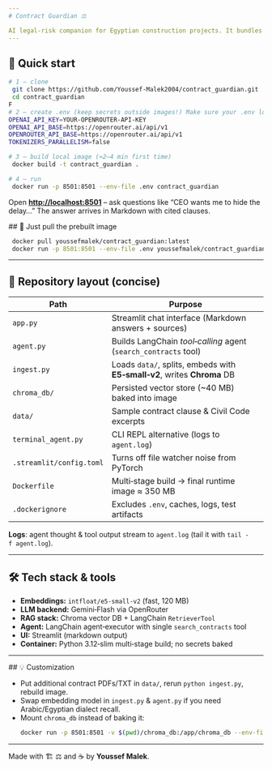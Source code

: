 ```yaml
---
# Contract Guardian ⚖️

AI legal‑risk companion for Egyptian construction projects. It bundles a **Streamlit** chat UI, a **LangChain** agent that calls Gemini‑Flash through **OpenRouter**, and a persisted **Chroma** vector store of Egyptian Civil Code & sample contract clauses.
---
```


## 🚀 Quick start

```bash
# 1 – clone
 git clone https://github.com/Youssef-Malek2004/contract_guardian.git
 cd contract_guardian
F
# 2 – create .env (keep secrets outside images!) Make sure your .env looks like this
OPENAI_API_KEY=YOUR-OPENROUTER-API-KEY
OPENAI_API_BASE=https://openrouter.ai/api/v1
OPENROUTER_API_BASE=https://openrouter.ai/api/v1
TOKENIZERS_PARALLELISM=false

# 3 – build local image (≈2–4 min first time)
 docker build -t contract_guardian .

# 4 – run
 docker run -p 8501:8501 --env-file .env contract_guardian
```

Open [**http://localhost:8501**](http://localhost:8501) – ask questions like “CEO wants me to hide the delay…” The answer arrives in Markdown with cited clauses.

## 🚚 Just pull the prebuilt image

```bash
 docker pull youssefmalek/contract_guardian:latest
 docker run -p 8501:8501 --env-file .env youssefmalek/contract_guardian:latest
```

---

## 📁 Repository layout (concise)

| Path                     | Purpose                                                                  |
| ------------------------ | ------------------------------------------------------------------------ |
| `app.py`                 | Streamlit chat interface (Markdown answers + sources)                    |
| `agent.py`               | Builds LangChain _tool‑calling_ agent (`search_contracts` tool)          |
| `ingest.py`              | Loads `data/`, splits, embeds with **E5‑small‑v2**, writes **Chroma** DB |
| `chroma_db/`             | Persisted vector store (\~40 MB) baked into image                        |
| `data/`                  | Sample contract clause & Civil Code excerpts                             |
| `terminal_agent.py`      | CLI REPL alternative (logs to `agent.log`)                               |
| `.streamlit/config.toml` | Turns off file watcher noise from PyTorch                                |
| `Dockerfile`             | Multi‑stage build → final runtime image ≈ 350 MB                         |
| `.dockerignore`          | Excludes `.env`, caches, logs, test artifacts                            |

**Logs**: agent thought & tool output stream to `agent.log` (tail it with `tail -f agent.log`).

---

## 🛠 Tech stack & tools

- **Embeddings:** `intfloat/e5-small-v2` (fast, 120 MB)
- **LLM backend:** Gemini‑Flash via OpenRouter
- **RAG stack:** Chroma vector DB + LangChain `RetrieverTool`
- **Agent:** LangChain agent‑executor with single `search_contracts` tool
- **UI:** Streamlit (markdown output)
- **Container:** Python 3.12‑slim multi‑stage build; no secrets baked

---

## 💡 Customization

- Put additional contract PDFs/TXT in `data/`, rerun `python ingest.py`, rebuild image.
- Swap embedding model in `ingest.py` & `agent.py` if you need Arabic/Egyptian dialect recall.
- Mount `chroma_db` instead of baking it:
  ```bash
  docker run -p 8501:8501 -v $(pwd)/chroma_db:/app/chroma_db --env-file .env contract_guardian
  ```

---

Made with 🏗️ ⚖️ and ☕ by **Youssef Malek**.
